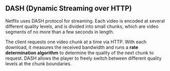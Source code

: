 ## DASH (Dynamic Streaming over HTTP)

Netflix uses DASH protocol for streaming. Each video is encoded at several different quality levels, and is divided into small chunks, which are video segments of no more than a few seconds in length.

The client requests one video chunk at a time via HTTP. With each download, it measures the received bandwidth and runs a **rate determination algorithm** to determine the quality of the next chunk to request. DASH allows the player to freely switch between different quality levels at the chunk boundaries.
